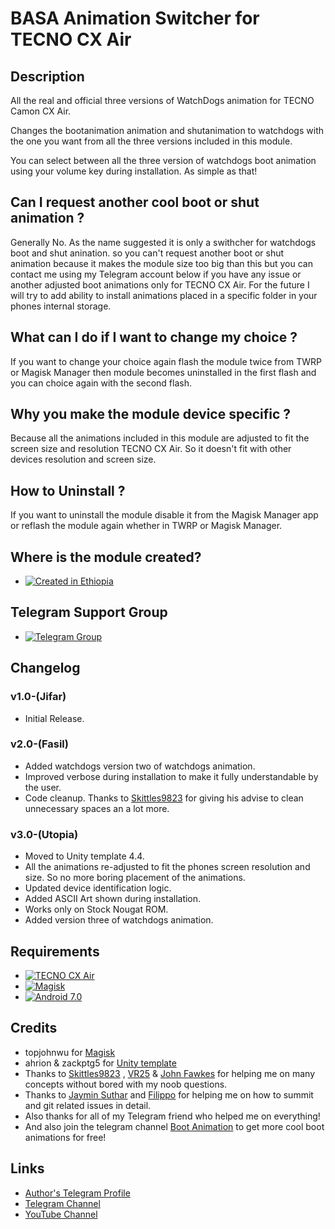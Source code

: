 # BASA Animation Switcher for TECNO CX Air

## Description

All the real and official three versions of WatchDogs animation for TECNO Camon CX Air.

Changes the bootanimation animation and shutanimation to watchdogs with the one you want from all the three versions included in this module.

You can select between all the three version of watchdogs boot animation using your volume key during installation. As simple as that!

## Can I request another cool boot or shut animation ?

Generally No. As the name suggested it is only a swithcher for watchdogs boot and shut anination. so you can't request another boot or shut animation because it makes the module size too big than this but you can contact me using my Telegram account below if you have any issue or another adjusted boot animations only for TECNO CX Air. For the future I will try to add ability to install animations placed in a specific folder in your phones internal storage.

## What can I do if I want to change my choice ?

If you want to change your choice again flash the module twice from TWRP or Magisk Manager then module becomes uninstalled in the first flash and you can choice again with the second flash.

## Why you make the module device specific ?

Because all the animations included in this module are adjusted to fit the screen size and resolution TECNO CX Air. So it doesn't fit with other devices resolution and screen size.

## How to Uninstall ?

If you want to uninstall the module disable it from the Magisk Manager app or reflash the module again whether in TWRP or Magisk Manager.

## Where is the module created?
-   [![Created in Ethiopia](https://img.shields.io/badge/Created%20in-Ethiopia-brightgreen)](https://en.m.wikipedia.org/wiki/Ethiopia)

## Telegram Support Group
-   [![Telegram Group](https://img.shields.io/badge/Telegram-Group-blue.svg)](https://t.me/MStoreEthiopiaG)

## Changelog

### v1.0-(Jifar)
- Initial Release.
  
### v2.0-(Fasil)
- Added watchdogs version two of watchdogs animation.
- Improved verbose during installation to make it fully understandable by the user.
- Code cleanup. Thanks to [Skittles9823](https://t.me/Skittles9823) for giving his advise to clean unnecessary spaces an a lot more.
  
### v3.0-(Utopia)
- Moved to Unity template 4.4.
- All the animations re-adjusted to fit the phones screen resolution and size. So no more boring placement of the animations.
- Updated device identification logic.
- Added ASCII Art shown during installation.
- Works only on Stock Nougat ROM.
- Added version three of watchdogs animation.

## Requirements
-   [![TECNO CX Air](https://img.shields.io/badge/TECNO-CX%20Air-blue)](https://m.gsmarena.com/tecno_camon_cx_air-ampp-9445.php)
-   [![Magisk](https://img.shields.io/badge/Magisk-18%2B-00B39B.svg)](https://forum.xda-developers.com/apps/magisk/official-magisk-v7-universal-systemless-t3473445)
-   [![Android 7.0](https://img.shields.io/badge/Android-7-violet.svg)](https://www.android.com/versions/nougat-7-0/)

## Credits
- topjohnwu for [Magisk](https://github.com/topjohnwu/Magisk)
- ahrion & zackptg5 for [Unity template](https://github.com/Zackptg5/Unity)
- Thanks to [Skittles9823](https://t.me/Skittles9823) , [VR25](https://t.me/vr25xda) & [John Fawkes](https://t.me/johnfawkes) for helping me on many concepts without bored with my noob questions.
- Thanks to [Jaymin Suthar](https://t.me/JayminSuthar1910) and [Filippo](https://t.me/MarcAnt01) for helping me on how to summit and git related issues in detail.
- Also thanks for all of my Telegram friend who helped me on everything!
- And also join the telegram channel [Boot Animation](https://t.me/lootanimations) to get more cool boot animations for free!
  
## Links
- [Author's Telegram Profile](https://t.me/Mikesew1320)
- [Telegram Channel](https://t.me/MStoreEthiopia)
- [YouTube Channel](https://www.youtube.com/channel/UCDzQAIZ9lAzKAkQHVrJHssA)
